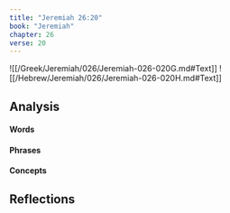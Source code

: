 ```yaml
---
title: "Jeremiah 26:20"
book: "Jeremiah"
chapter: 26
verse: 20
---
```

![[/Greek/Jeremiah/026/Jeremiah-026-020G.md#Text]]
![[/Hebrew/Jeremiah/026/Jeremiah-026-020H.md#Text]]

## Analysis

#### Words

#### Phrases

#### Concepts

## Reflections
